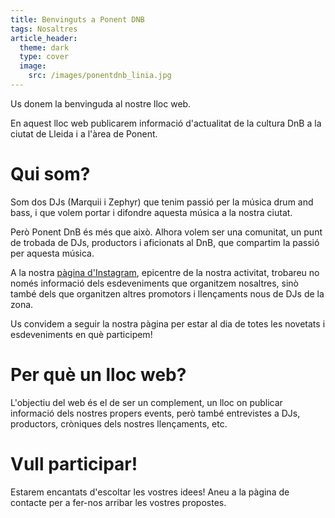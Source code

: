 ```yaml
---
title: Benvinguts a Ponent DNB
tags: Nosaltres
article_header:
  theme: dark
  type: cover
  image:
    src: /images/ponentdnb_linia.jpg
---
```


Us donem la benvinguda al nostre lloc web.

En aquest lloc web publicarem informació d'actualitat de la cultura DnB a la ciutat de Lleida i a l'àrea de Ponent.

# Qui som?

Som dos DJs (Marquii i Zephyr) que tenim passió per la música drum and bass, i que volem portar i difondre aquesta música a la nostra ciutat.

Però Ponent DnB és més que això. Alhora volem ser una comunitat, un punt de trobada de DJs, productors i aficionats al DnB, que compartim la passió per aquesta música.

A la nostra [pàgina d'Instagram](https://instagram.com/ponent.dnb), epicentre de la nostra activitat, trobareu no només informació dels esdeveniments que organitzem nosaltres, sinò també dels que organitzen altres promotors i llençaments nous de DJs de la zona.

Us convidem a seguir la nostra pàgina per estar al dia de totes les novetats i esdeveniments en què participem!

# Per què un lloc web?

L'objectiu del web és el de ser un complement, un lloc on publicar informació dels nostres propers events, però també entrevistes a DJs, productors, cròniques dels nostres llençaments, etc.

# Vull participar!

Estarem encantats d'escoltar les vostres idees! Aneu a la pàgina de contacte per a fer-nos arribar les vostres propostes.
